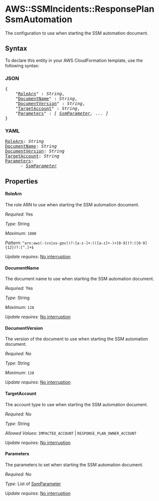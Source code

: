 # AWS::SSMIncidents::ResponsePlan SsmAutomation

The configuration to use when starting the SSM automation document.

## Syntax

To declare this entity in your AWS CloudFormation template, use the following syntax:

### JSON

<pre>
{
    "<a href="#rolearn" title="RoleArn">RoleArn</a>" : <i>String</i>,
    "<a href="#documentname" title="DocumentName">DocumentName</a>" : <i>String</i>,
    "<a href="#documentversion" title="DocumentVersion">DocumentVersion</a>" : <i>String</i>,
    "<a href="#targetaccount" title="TargetAccount">TargetAccount</a>" : <i>String</i>,
    "<a href="#parameters" title="Parameters">Parameters</a>" : <i>[ <a href="ssmparameter.md">SsmParameter</a>, ... ]</i>
}
</pre>

### YAML

<pre>
<a href="#rolearn" title="RoleArn">RoleArn</a>: <i>String</i>
<a href="#documentname" title="DocumentName">DocumentName</a>: <i>String</i>
<a href="#documentversion" title="DocumentVersion">DocumentVersion</a>: <i>String</i>
<a href="#targetaccount" title="TargetAccount">TargetAccount</a>: <i>String</i>
<a href="#parameters" title="Parameters">Parameters</a>: <i>
      - <a href="ssmparameter.md">SsmParameter</a></i>
</pre>

## Properties

#### RoleArn

The role ARN to use when starting the SSM automation document.

_Required_: Yes

_Type_: String

_Maximum_: <code>1000</code>

_Pattern_: <code>^arn:aws(-(cn|us-gov))?:[a-z-]+:(([a-z]+-)+[0-9])?:([0-9]{12})?:[^.]+$</code>

_Update requires_: [No interruption](https://docs.aws.amazon.com/AWSCloudFormation/latest/UserGuide/using-cfn-updating-stacks-update-behaviors.html#update-no-interrupt)

#### DocumentName

The document name to use when starting the SSM automation document.

_Required_: Yes

_Type_: String

_Maximum_: <code>128</code>

_Update requires_: [No interruption](https://docs.aws.amazon.com/AWSCloudFormation/latest/UserGuide/using-cfn-updating-stacks-update-behaviors.html#update-no-interrupt)

#### DocumentVersion

The version of the document to use when starting the SSM automation document.

_Required_: No

_Type_: String

_Maximum_: <code>128</code>

_Update requires_: [No interruption](https://docs.aws.amazon.com/AWSCloudFormation/latest/UserGuide/using-cfn-updating-stacks-update-behaviors.html#update-no-interrupt)

#### TargetAccount

The account type to use when starting the SSM automation document.

_Required_: No

_Type_: String

_Allowed Values_: <code>IMPACTED_ACCOUNT</code> | <code>RESPONSE_PLAN_OWNER_ACCOUNT</code>

_Update requires_: [No interruption](https://docs.aws.amazon.com/AWSCloudFormation/latest/UserGuide/using-cfn-updating-stacks-update-behaviors.html#update-no-interrupt)

#### Parameters

The parameters to set when starting the SSM automation document.

_Required_: No

_Type_: List of <a href="ssmparameter.md">SsmParameter</a>

_Update requires_: [No interruption](https://docs.aws.amazon.com/AWSCloudFormation/latest/UserGuide/using-cfn-updating-stacks-update-behaviors.html#update-no-interrupt)
